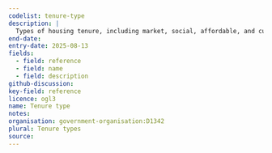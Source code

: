 ```yaml
---
codelist: tenure-type
description: |
  Types of housing tenure, including market, social, affordable, and custom build options, as used in planning applications.
end-date:
entry-date: 2025-08-13
fields:
  - field: reference
  - field: name
  - field: description
github-discussion: 
key-field: reference
licence: ogl3
name: Tenure type
notes:
organisation: government-organisation:D1342
plural: Tenure types
source: 
---
```

